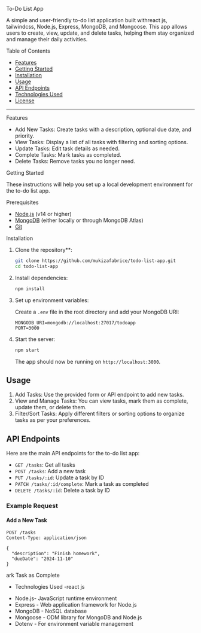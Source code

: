 
 To-Do List App

A simple and user-friendly to-do list application built withreact js, tailwindcss, Node.js, Express, MongoDB, and Mongoose. This app allows users to create, view, update, and delete tasks, helping them stay organized and manage their daily activities.

 Table of Contents

- [Features](#features)
- [Getting Started](#getting-started)
- [Installation](#installation)
- [Usage](#usage)
- [API Endpoints](#api-endpoints)
- [Technologies Used](#technologies-used)
- [License](#license)

---

 Features

- Add New Tasks: Create tasks with a description, optional due date, and priority.
- View Tasks: Display a list of all tasks with filtering and sorting options.
- Update Tasks: Edit task details as needed.
- Complete Tasks: Mark tasks as completed.
- Delete Tasks: Remove tasks you no longer need.

 Getting Started

These instructions will help you set up a local development environment for the to-do list app.

 Prerequisites

- [Node.js](https://nodejs.org/) (v14 or higher)
- [MongoDB](https://www.mongodb.com/) (either locally or through MongoDB Atlas)
- [Git](https://git-scm.com/)

 Installation

1. Clone the repository**:

    ```bash
    git clone https://github.com/mukizafabrice/todo-list-app.git
    cd todo-list-app
    ```

2. Install dependencies:

    ```bash
    npm install
    ```

3. Set up environment variables:

   Create a `.env` file in the root directory and add your MongoDB URI:

   ```plaintext
   MONGODB_URI=mongodb://localhost:27017/todoapp
   PORT=3000
   ```

4. Start the server:

    ```bash
    npm start
    ```

   The app should now be running on `http://localhost:3000`.

## Usage

1. Add Tasks: Use the provided form or API endpoint to add new tasks.
2. View and Manage Tasks: You can view tasks, mark them as complete, update them, or delete them.
3. Filter/Sort Tasks: Apply different filters or sorting options to organize tasks as per your preferences.

## API Endpoints

Here are the main API endpoints for the to-do list app:

- `GET /tasks`: Get all tasks
- `POST /tasks`: Add a new task
- `PUT /tasks/:id`: Update a task by ID
- `PATCH /tasks/:id/complete`: Mark a task as completed
- `DELETE /tasks/:id`: Delete a task by ID

### Example Request

#### Add a New Task

```http
POST /tasks
Content-Type: application/json

{
  "description": "Finish homework",
  "dueDate": "2024-11-10"
}
```

ark Task as Complete

* Technologies Used
-react js
- Node.js- JavaScript runtime environment
- Express - Web application framework for Node.js
- MongoDB - NoSQL database
- Mongoose - ODM library for MongoDB and Node.js
- Dotenv - For environment variable management



